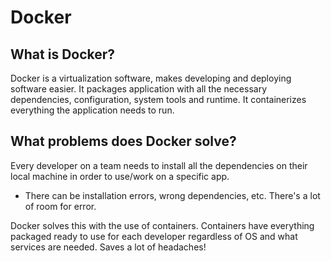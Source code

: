 # Docker

## What is Docker?

Docker is a virtualization software, makes developing and deploying software easier. It packages application with all the necessary dependencies, configuration, system tools and runtime. It containerizes everything the application needs to run.

## What problems does Docker solve?

Every developer on a team needs to install all the dependencies on their local machine in order to use/work on a specific app.

- There can be installation errors, wrong dependencies, etc. There's a lot of room for error.

Docker solves this with the use of containers. Containers have everything packaged ready to use for each developer regardless of OS and what services are needed. Saves a lot of headaches!

